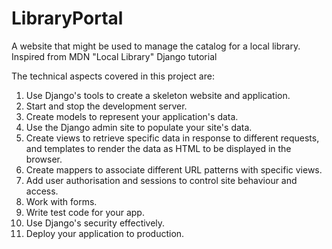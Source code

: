 # LibraryPortal
A website that might be used to manage the catalog for a local library. Inspired from MDN "Local Library" Django tutorial

The technical aspects covered in this project are:
1.    Use Django's tools to create a skeleton website and application.
2.    Start and stop the development server.
3.    Create models to represent your application's data.
4.    Use the Django admin site to populate your site's data.
5.    Create views to retrieve specific data in response to different requests, and templates to render the data as HTML to be displayed in the browser.
6.    Create mappers to associate different URL patterns with specific views.
7.    Add user authorisation and sessions to control site behaviour and access.
8.    Work with forms.
9.    Write test code for your app.
10.   Use Django's security effectively.
11.   Deploy your application to production.
